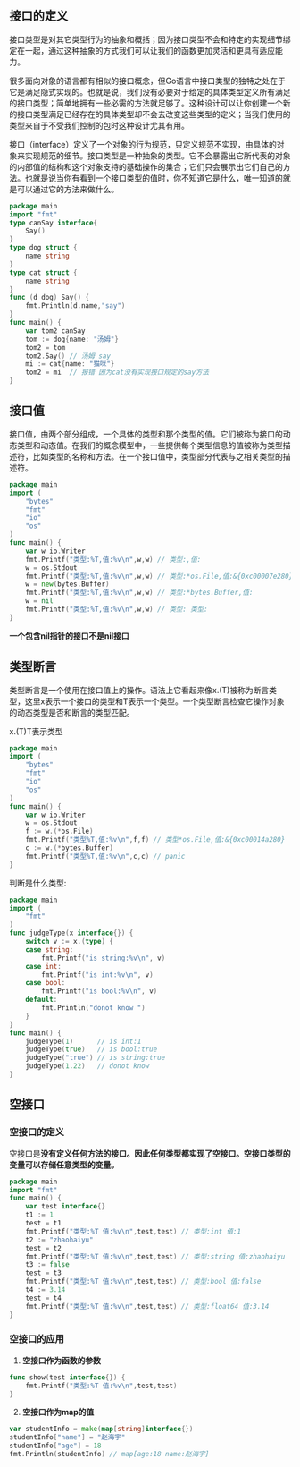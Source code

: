 
## 接口的定义

接口类型是对其它类型行为的抽象和概括；因为接口类型不会和特定的实现细节绑定在一起，通过这种抽象的方式我们可以让我们的函数更加灵活和更具有适应能力。

很多面向对象的语言都有相似的接口概念，但Go语言中接口类型的独特之处在于它是满足隐式实现的。也就是说，我们没有必要对于给定的具体类型定义所有满足的接口类型；简单地拥有一些必需的方法就足够了。这种设计可以让你创建一个新的接口类型满足已经存在的具体类型却不会去改变这些类型的定义；当我们使用的类型来自于不受我们控制的包时这种设计尤其有用。

接口（interface）定义了一个对象的行为规范，只定义规范不实现，由具体的对象来实现规范的细节。接口类型是一种抽象的类型。它不会暴露出它所代表的对象的内部值的结构和这个对象支持的基础操作的集合；它们只会展示出它们自己的方法。也就是说当你有看到一个接口类型的值时，你不知道它是什么，唯一知道的就是可以通过它的方法来做什么。

```go
package main
import "fmt"
type canSay interface{
	Say()
}
type dog struct {
	name string
}
type cat struct {
	name string
}
func (d dog) Say() {
	fmt.Println(d.name,"say")
}
func main() {
	var tom2 canSay
	tom := dog{name: "汤姆"}
	tom2 = tom
	tom2.Say() // 汤姆 say
	mi := cat{name: "猫咪"}
	tom2 = mi  // 报错 因为cat没有实现接口规定的say方法
}
```

## 接口值

接口值，由两个部分组成，一个具体的类型和那个类型的值。它们被称为接口的动态类型和动态值。在我们的概念模型中，一些提供每个类型信息的值被称为类型描述符，比如类型的名称和方法。在一个接口值中，类型部分代表与之相关类型的描述符。

```go
package main
import (
	"bytes"
	"fmt"
	"io"
	"os"
)
func main() {
	var w io.Writer
	fmt.Printf("类型:%T,值:%v\n",w,w) // 类型:,值:
	w = os.Stdout
	fmt.Printf("类型:%T,值:%v\n",w,w) // 类型:*os.File,值:&{0xc00007e280}
	w = new(bytes.Buffer)
	fmt.Printf("类型:%T,值:%v\n",w,w) // 类型:*bytes.Buffer,值:
	w = nil
	fmt.Printf("类型:%T,值:%v\n",w,w) // 类型: 类型:
}
```

**一个包含nil指针的接口不是nil接口**

## 类型断言

类型断言是一个使用在接口值上的操作。语法上它看起来像x.(T)被称为断言类型，这里x表示一个接口的类型和T表示一个类型。一个类型断言检查它操作对象的动态类型是否和断言的类型匹配。

x.(T)T表示类型

```go
package main
import (
	"bytes"
	"fmt"
	"io"
	"os"
)
func main() {
	var w io.Writer
	w = os.Stdout
	f := w.(*os.File) 
	fmt.Printf("类型%T,值:%v\n",f,f) // 类型*os.File,值:&{0xc00014a280}
	c := w.(*bytes.Buffer)
	fmt.Printf("类型%T,值:%v\n",c,c) // panic
}
```

判断是什么类型:

```go
package main
import (
	"fmt"
)
func judgeType(x interface{}) {
	switch v := x.(type) {
	case string:
		fmt.Printf("is string:%v\n", v)
	case int:
		fmt.Printf("is int:%v\n", v)
	case bool:
		fmt.Printf("is bool:%v\n", v)
	default:
		fmt.Println("donot know ")
	}
}
func main() {
	judgeType(1)      // is int:1
	judgeType(true)   // is bool:true
	judgeType("true") // is string:true
	judgeType(1.22)   // donot know
}
```

## 空接口

### 空接口的定义

空接口是**没有定义任何方法的接口。因此任何类型都实现了空接口。空接口类型的变量可以存储任意类型的变量。**

```go
package main
import "fmt"
func main() {
	var test interface{}
	t1 := 1
	test = t1
	fmt.Printf("类型:%T 值:%v\n",test,test) // 类型:int 值:1
	t2 := "zhaohaiyu"
	test = t2
	fmt.Printf("类型:%T 值:%v\n",test,test) // 类型:string 值:zhaohaiyu
	t3 := false
	test = t3
	fmt.Printf("类型:%T 值:%v\n",test,test) // 类型:bool 值:false
	t4 := 3.14
	test = t4
    fmt.Printf("类型:%T 值:%v\n",test,test) // 类型:float64 值:3.14
}
```

### 空接口的应用

1.  **空接口作为函数的参数**

```go
func show(test interface{}) {
	fmt.Printf("类型:%T 值:%v\n",test,test)
}
```

2. **空接口作为map的值**

```go
var studentInfo = make(map[string]interface{})
studentInfo["name"] = "赵海宇"
studentInfo["age"] = 18
fmt.Println(studentInfo) // map[age:18 name:赵海宇]
```